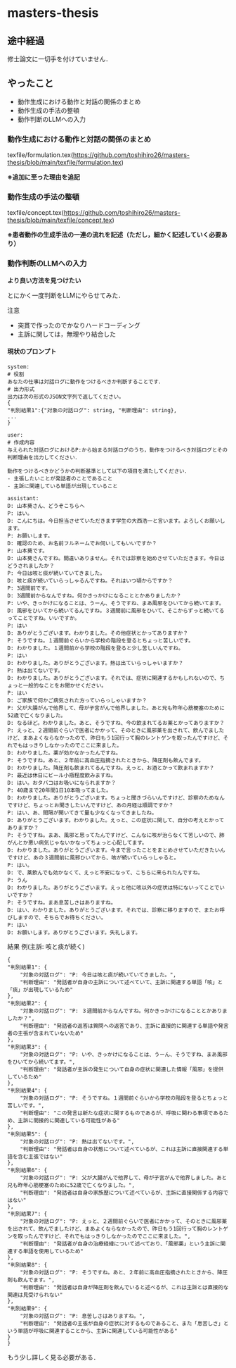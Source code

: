 # masters-thesis

## 途中経過
修士論文に一切手を付けていません．

## やったこと
- 動作生成における動作と対話の関係のまとめ
- 動作生成の手法の整頓
- 動作判断のLLMへの入力

### 動作生成における動作と対話の関係のまとめ
texfile/formulation.tex(https://github.com/toshihiro26/masters-thesis/blob/main/texfile/formulation.tex)

**※追加に至った理由を追記**

### 動作生成の手法の整頓
texfile/concept.tex(https://github.com/toshihiro26/masters-thesis/blob/main/texfile/concept.tex)

**※患者動作の生成手法の一連の流れを記述（ただし，細かく記述していく必要あり）**

### 動作判断のLLMへの入力
**より良い方法を見つけたい**

とにかく一度判断をLLMにやらせてみた．  

注意  
- 突貫で作ったのでかなりハードコーディング
- 主訴に関しては，無理やり結合した

#### 現状のプロンプト
~~~
system:
# 役割
あなたの仕事は対話ログに動作をつけるべきか判断することです．
# 出力形式
出力は次の形式のJSON文字列で返してください。
{
"判別結果1":{"対象の対話ログ": string, "判断理由": string},
...
}
~~~
~~~
user:
# 作成内容
与えられた対話ログにおけるP:から始まる対話ログのうち，動作をつけるべき対話ログとその判断理由を出力してください．

動作をつけるべきかどうかの判断基準として以下の項目を満たしてください．
- 主張したいことが発話者のことであること
- 主訴に関連している単語が出現していること 
~~~
~~~
assistant:
D: 山本葵さん、どうぞこちらへ
P: はい。
D: こんにちは。今日担当させていただきます学生の大西浩一と言います。よろしくお願いします。
P: お願いします。
D: 確認のため、お名前フルネームでお伺いしてもいいですか？　
P: 山本葵です。
D: 山本葵さんですね。間違いありません。それでは診察を始めさせていただきます。今日はどうされましたか？
P: 今日は咳と痰が続いていてきました。
D: 咳と痰が続いていらっしゃるんですね。それはいつ頃からですか？
P: 3週間前です。
D: 3週間前からなんですね。何かきっかけになることとかありましたか？
P: いや、きっかけになることは、うーん、そうですね、まあ風邪をひいてから続いてます。
D: 風邪をひいてから続いてるんですね。３週間前に風邪をひいて、そこからずっと続いてるってことですね。いいですか。
P: はい
D: ありがとうございます。わかりました。その他症状とかってありますか？
P: そうですね。１週間前ぐらいから学校の階段を登るとちょっと苦しいです。
D: わかりました。１週間前から学校の階段を登ると少し苦しいんですね。
P: はい
D: わかりました。ありがとうございます。熱は出ていらっしゃいますか？
P: 熱は出てないです。
D: わかりました。ありがとうございます。それでは、症状に関連するかもしれないので、ちょっと一般的なことをお聞かせください。
P: はい
D: ご家族で何かご病気された方っていらっしゃいますか？
P: 父が大腸がんで他界して、母が子宮がんで他界しました。あと兄も昨年心筋梗塞のために52歳で亡くなりました。
D: なるほど。わかりました。あと、そうですね、今の飲まれてるお薬とかってありますか？
P: えっと、２週間前ぐらいで医者にかかって、そのときに風邪薬を出されて、飲んでましたけど、まあよくならなかったので、昨日もう1回行って胸のレントゲンを取ったんですけど、それでもはっきりしなかったのでここに来ました。
D: わかりました。薬が効かなかったんですね。
P: そうですね。あと、２年前に高血圧指摘されたときから、降圧剤も飲んでます。
D: わかりました。降圧剤も飲まれてるんですね。えっと、お酒とかって飲まれますか？
P: 最近は休日にビール小瓶程度飲みますね。
D: はい。おタバコはお吸いになられますか？
P: 40歳まで20年間1日10本吸ってました。
D: わかりました。ありがとうございます。ちょっと聞きづらいんですけど、診察のためなんですけど、ちょっとお聞きしたいんですけど、あの月経は順調ですか？
P: はい、あ、間隔が開いてきて量も少なくなってきましたね。
D: ありがとうございます。わかりました。えっと、この症状に関して、自分の考えとかってありますか？
P: そうですね。まあ、風邪と思ってたんですけど、こんなに咳が治らなくて苦しいので、肺がんとか悪い病気じゃないかなってちょっと心配してます。
D: わかりました。ありがとうございます。今まで言ったことをまとめさせていただきたいんですけど、あの３週間前に風邪ひいてから、咳が続いていらっしゃると。
P: はい。
D: で、薬飲んでも効かなくて、えっと不安になって、こちらに来られたんですね。
P: うん
D: わかりました。ありがとうございます。えっと他に咳以外の症状は特にないってことでいいですか？
P: そうですね。まあ息苦しさはありますね。
D: はい、わかりました。ありがとうございます。それでは、診察に移りますので、またお呼びしますので、そちらでお待ちください。
P: はい
D: お願いします。ありがとうございます。失礼します。

~~~

結果
例(主訴: 咳と痰が続く)
~~~
{
"判別結果1": {
    "対象の対話ログ": "P: 今日は咳と痰が続いていてきました。",
    "判断理由": "発話者が自身の主訴について述べていて、主訴に関連する単語「咳」と「痰」が出現しているため"
},
"判別結果2": {
    "対象の対話ログ": "P: ３週間前からなんですね。何かきっかけになることとかありましたか？",
    "判断理由": "発話者の返答は質問への返答であり、主訴に直接的に関連する単語や発言者の主張が含まれていないため"
},
"判別結果3": {
    "対象の対話ログ": "P: いや、きっかけになることは、うーん、そうですね、まあ風邪をひいてから続いてます。",
    "判断理由": "発話者が主訴の発生について自身の症状に関連した情報「風邪」を提供しているため"
},
"判別結果4": {
    "対象の対話ログ": "P: そうですね。１週間前ぐらいから学校の階段を登るとちょっと苦しいです。",
    "判断理由": "この発言は新たな症状に関するものであるが、呼吸に関わる事項であるため、主訴に間接的に関連している可能性がある"
},
"判別結果5": {
    "対象の対話ログ": "P: 熱は出てないです。",
    "判断理由": "発話者は自身の状態について述べているが、これは主訴に直接関連する単語を含む主張ではない"
},
"判別結果6": {
    "対象の対話ログ": "P: 父が大腸がんで他界して、母が子宮がんで他界しました。あと兄も昨年心筋梗塞のために52歳で亡くなりました。",
    "判断理由": "発話者は自身の家族歴について述べているが、主訴に直接関係する内容ではない"
},
"判別結果7": {
    "対象の対話ログ": "P: えっと、２週間前ぐらいで医者にかかって、そのときに風邪薬を出されて、飲んでましたけど、まあよくならなかったので、昨日もう1回行って胸のレントゲンを取ったんですけど、それでもはっきりしなかったのでここに来ました。",
    "判断理由": "発話者が自身の治療経緯について述べており、「風邪薬」という主訴に関連する単語を使用しているため"
},
"判別結果8": {
    "対象の対話ログ": "P: そうですね。あと、２年前に高血圧指摘されたときから、降圧剤も飲んでます。",
    "判断理由": "発話者は自身が降圧剤を飲んでいると述べるが、これは主訴とは直接的な関連は見受けられない"
},
"判別結果9": {
    "対象の対話ログ": "P: 息苦しさはありますね。",
    "判断理由": "発話者の主張が自身の症状に対するものであること、また「息苦しさ」という単語が呼吸に関連することから、主訴に関連している可能性がある"
}
}
~~~

もう少し詳しく見る必要がある．

